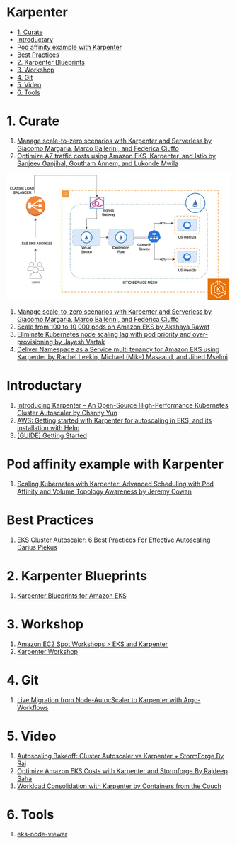 <h1>Karpenter</h1>

<!-- TOC -->

- [1. Curate](#1-curate)
- [Introductary](#introductary)
- [Pod affinity example with Karpenter](#pod-affinity-example-with-karpenter)
- [Best Practices](#best-practices)
- [2. Karpenter Blueprints](#2-karpenter-blueprints)
- [3. Workshop](#3-workshop)
- [4. Git](#4-git)
- [5. Video](#5-video)
- [6. Tools](#6-tools)

<!-- /TOC -->

# 1. Curate


1. [Manage scale-to-zero scenarios with Karpenter and Serverless by Giacomo Margaria, Marco Ballerini, and Federica Ciuffo](https://aws.amazon.com/blogs/containers/manage-scale-to-zero-scenarios-with-karpenter-and-serverless/)
1. [Optimize AZ traffic costs using Amazon EKS, Karpenter, and Istio by Sanjeev Ganjihal, Goutham Annem, and Lukonde Mwila ](https://aws.amazon.com/blogs/containers/optimize-az-traffic-costs-using-amazon-eks-karpenter-and-istio/)
  <img src="./images/Istio-EKS-Karpenter-architecture.png" title="Istio-EKS-Karpenter-architecture.png" width="900"/>

1. [Manage scale-to-zero scenarios with Karpenter and Serverless by Giacomo Margaria, Marco Ballerini, and Federica Ciuffo](https://aws.amazon.com/blogs/containers/manage-scale-to-zero-scenarios-with-karpenter-and-serverless/)
1. [Scale from 100 to 10,000 pods on Amazon EKS by Akshaya Rawat](https://aws.amazon.com/blogs/containers/scale-from-100-to-10000-pods-on-amazon-eks/)
1. [Eliminate Kubernetes node scaling lag with pod priority and over-provisioning by Jayesh Vartak](https://aws.amazon.com/blogs/containers/eliminate-kubernetes-node-scaling-lag-with-pod-priority-and-over-provisioning/)
1. [Deliver Namespace as a Service multi tenancy for Amazon EKS using Karpenter by Rachel Leekin, Michael (Mike) Masaaud, and Jihed Mselmi ](https://aws.amazon.com/blogs/containers/deliver-namespace-as-a-service-multi-tenancy-for-amazon-eks-using-karpenter/)

# Introductary

1. [Introducing Karpenter – An Open-Source High-Performance Kubernetes Cluster Autoscaler by Channy Yun](https://aws.amazon.com/blogs/aws/introducing-karpenter-an-open-source-high-performance-kubernetes-cluster-autoscaler/)
1. [AWS: Getting started with Karpenter for autoscaling in EKS, and its installation with Helm](https://rtfm.co.ua/en/aws-getting-started-with-karpenter-for-autoscaling-in-eks-and-its-installation-with-helm/)
1. [[GUIDE] Getting Started](https://karpenter.sh/docs/getting-started/)

#  Pod affinity example with Karpenter

1. [Scaling Kubernetes with Karpenter: Advanced Scheduling with Pod Affinity and Volume Topology Awareness by Jeremy Cowan](https://aws.amazon.com/blogs/containers/scaling-kubernetes-with-karpenter-advanced-scheduling-with-pod-affinity-and-volume-topology-awareness/)

# Best Practices

1. [EKS Cluster Autoscaler: 6 Best Practices For Effective Autoscaling Darius Piekus](https://cast.ai/blog/eks-cluster-autoscaler-6-best-practices-for-effective-autoscaling/)

# 2. Karpenter Blueprints

1. [Karpenter Blueprints for Amazon EKS](https://github.com/aws-samples/karpenter-blueprints)

# 3. Workshop

1. [Amazon EC2 Spot Workshops > EKS and Karpenter](https://ec2spotworkshops.com/karpenter.html)
1. [Karpenter Workshop](https://catalog.workshops.aws/karpenter/en-US)

# 4. Git

1. [Live Migration from Node-AutocScaler to Karpenter with Argo-Workflows](https://github.com/gitops-bridge-dev/kubecon-2024-eu-argocon)

# 5. Video

1. [Autoscaling Bakeoff: Cluster Autoscaler vs Karpenter + StormForge By Raj](https://www.youtube.com/watch?v=RbOg0aZyQTw)
1. [Optimize Amazon EKS Costs with Karpenter and Stormforge By Rajdeep Saha](https://www.youtube.com/watch?v=1pC2oMNOPxY)
1. [Workload Consolidation with Karpenter by Containers from the Couch](https://www.youtube.com/watch?v=BnksdJ3oOEs)

# 6. Tools

1. [eks-node-viewer](https://github.com/awslabs/eks-node-viewer)